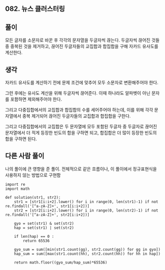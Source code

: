 ## 082. 뉴스 클러스터링

## 풀이

모든 글자를 소문자로 바꾼 후 각각의 문자열을 두글자씩 끊는다. 두글자씩 끊어진 것들 중 중복된 것을 제거하고, 끊어진 두글자들의 교집합과 합집합을 구해 자카드 유사도를 계산한다.

## 생각

자카드 유사도를 계산하기 전에 문제 조건에 맞추어 모두 소문자로 변환해주어야 한다.

그런 후에는 유사도 계산을 위해 두글자씩 끊어준다. 이때 하나라도 알파벳이 아닌 문자를 포함하면 제외해주어야 한다.

그리고 다중집합에서의 교집합과 합집합의 수를 세어주어야 하는데, 이를 위해 각각 문자열에서 중복 제거되어 끊어진 두글자들의 교집합과 합집합을 구한다.

그리고 다중집합에서의 교집합은 두 문자열에 모두 포함된 두글자 중 두글자로 끊어진 문자열에서 더 적게 등장한 빈도의 합을 구하면 되고, 합집합은 더 많이 등장한 빈도의 합을 구하면 된다.

## 다른 사람 풀이
나의 풀이에 큰 영향을 준 풀이.
전체적으로 같은 흐름이나, 이 풀이에서 정규표현식을 사용하지 않는 방법으로 구현함
```
import re
import math

def solution(str1, str2):
    str1 = [str1[i:i+2].lower() for i in range(0, len(str1)-1) if not re.findall('[^a-zA-Z]+', str1[i:i+2])]
    str2 = [str2[i:i+2].lower() for i in range(0, len(str2)-1) if not re.findall('[^a-zA-Z]+', str2[i:i+2])]

    gyo = set(str1) & set(str2)
    hap = set(str1) | set(str2)

    if len(hap) == 0 :
        return 65536

    gyo_sum = sum([min(str1.count(gg), str2.count(gg)) for gg in gyo])
    hap_sum = sum([max(str1.count(hh), str2.count(hh)) for hh in hap])

    return math.floor((gyo_sum/hap_sum)*65536)
```
